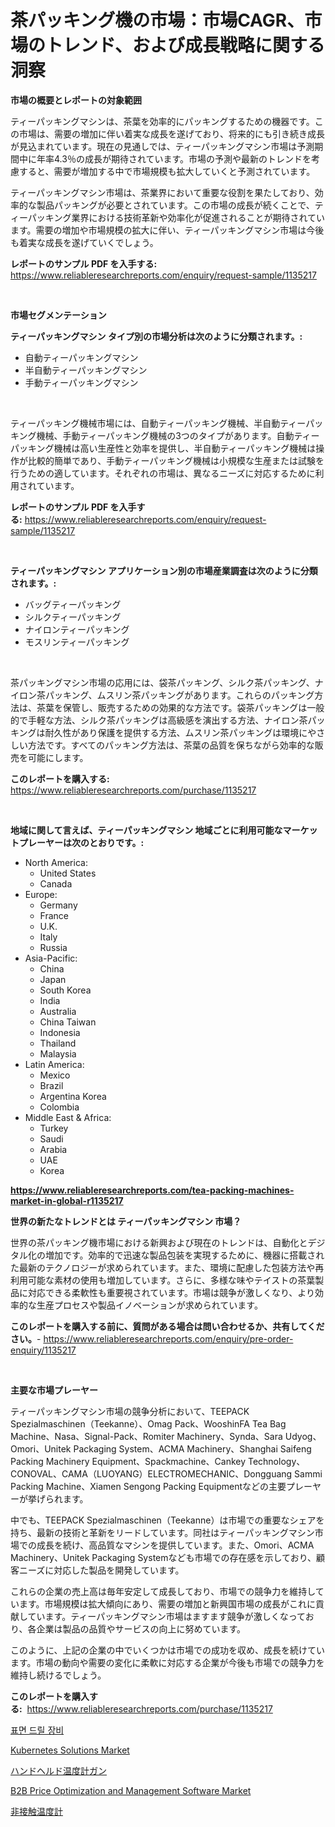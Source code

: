 <p><h1>茶パッキング機の市場：市場CAGR、市場のトレンド、および成長戦略に関する洞察</h1></p><p><strong>市場の概要とレポートの対象範囲</strong></p>
<p><p>ティーパッキングマシンは、茶葉を効率的にパッキングするための機器です。この市場は、需要の増加に伴い着実な成長を遂げており、将来的にも引き続き成長が見込まれています。現在の見通しでは、ティーパッキングマシン市場は予測期間中に年率4.3％の成長が期待されています。市場の予測や最新のトレンドを考慮すると、需要が増加する中で市場規模も拡大していくと予測されています。</p><p>ティーパッキングマシン市場は、茶業界において重要な役割を果たしており、効率的な製品パッキングが必要とされています。この市場の成長が続くことで、ティーパッキング業界における技術革新や効率化が促進されることが期待されています。需要の増加や市場規模の拡大に伴い、ティーパッキングマシン市場は今後も着実な成長を遂げていくでしょう。</p></p>
<p><strong>レポートのサンプル PDF を入手する:</strong> <a href="https://www.reliableresearchreports.com/enquiry/request-sample/1135217">https://www.reliableresearchreports.com/enquiry/request-sample/1135217</a></p>
<p>&nbsp;</p>
<p><strong>市場セグメンテーション</strong></p>
<p><strong>ティーパッキングマシン タイプ別の市場分析は次のように分類されます。:</strong></p>
<p><ul><li>自動ティーパッキングマシン</li><li>半自動ティーパッキングマシン</li><li>手動ティーパッキングマシン</li></ul></p>
<p>&nbsp;</p>
<p><p>ティーパッキング機械市場には、自動ティーパッキング機械、半自動ティーパッキング機械、手動ティーパッキング機械の3つのタイプがあります。自動ティーパッキング機械は高い生産性と効率を提供し、半自動ティーパッキング機械は操作が比較的簡単であり、手動ティーパッキング機械は小規模な生産または試験を行うための適しています。それぞれの市場は、異なるニーズに対応するために利用されています。</p></p>
<p><strong>レポートのサンプル PDF を入手する:</strong>&nbsp;<a href="https://www.reliableresearchreports.com/enquiry/request-sample/1135217">https://www.reliableresearchreports.com/enquiry/request-sample/1135217</a></p>
<p>&nbsp;</p>
<p><strong> ティーパッキングマシン アプリケーション別の市場産業調査は次のように分類されます。:</strong></p>
<p><ul><li>バッグティーパッキング</li><li>シルクティーパッキング</li><li>ナイロンティーパッキング</li><li>モスリンティーパッキング</li></ul></p>
<p>&nbsp;</p>
<p><p>茶パッキングマシン市場の応用には、袋茶パッキング、シルク茶パッキング、ナイロン茶パッキング、ムスリン茶パッキングがあります。これらのパッキング方法は、茶葉を保管し、販売するための効果的な方法です。袋茶パッキングは一般的で手軽な方法、シルク茶パッキングは高級感を演出する方法、ナイロン茶パッキングは耐久性があり保護を提供する方法、ムスリン茶パッキングは環境にやさしい方法です。すべてのパッキング方法は、茶葉の品質を保ちながら効率的な販売を可能にします。</p></p>
<p><strong>このレポートを購入する:</strong>&nbsp; <a href="https://www.reliableresearchreports.com/purchase/1135217">https://www.reliableresearchreports.com/purchase/1135217</a></p>
<p>&nbsp;</p>
<p><strong>地域に関して言えば、ティーパッキングマシン 地域ごとに利用可能なマーケットプレーヤーは次のとおりです。:</strong></p>
<p><ul>
    <li>
        North America:
        <ul>
            <li>United States</li>
            <li>Canada</li>
        </ul>
    </li>
    <li>
        Europe:
        <ul>
            <li>Germany</li>
            <li>France</li>
            <li>U.K.</li>
            <li>Italy</li>
            <li>Russia</li>
        </ul>
    </li>
    <li>
        Asia-Pacific:
        <ul>
            <li>China</li>
            <li>Japan</li>
            <li>South Korea</li>
            <li>India</li>
            <li>Australia</li>
            <li>China Taiwan</li>
            <li>Indonesia</li>
            <li>Thailand</li>
            <li>Malaysia</li>
        </ul>
    </li>
    <li>
        Latin America:
        <ul>
            <li>Mexico</li>
            <li>Brazil</li>
            <li>Argentina Korea</li>
            <li>Colombia</li>
        </ul>
    </li>
    <li>
        Middle East & Africa:
        <ul>
            <li>Turkey</li>
            <li>Saudi</li>
            <li>Arabia</li>
            <li>UAE</li>
            <li>Korea</li>
        </ul>
    </li>
    </ul></p>
<p><strong><a href="https://www.reliableresearchreports.com/tea-packing-machines-market-in-global-r1135217">https://www.reliableresearchreports.com/tea-packing-machines-market-in-global-r1135217</a></strong>&nbsp;</p>
<p><strong>世界の新たなトレンドとは ティーパッキングマシン 市場？</strong></p>
<p><p>世界の茶パッキング機市場における新興および現在のトレンドは、自動化とデジタル化の増加です。効率的で迅速な製品包装を実現するために、機器に搭載された最新のテクノロジーが求められています。また、環境に配慮した包装方法や再利用可能な素材の使用も増加しています。さらに、多様な味やテイストの茶葉製品に対応できる柔軟性も重要視されています。市場は競争が激しくなり、より効率的な生産プロセスや製品イノベーションが求められています。</p></p>
<p><strong>このレポートを購入する前に、質問がある場合は問い合わせるか、共有してください。</strong>- <a href="https://www.reliableresearchreports.com/enquiry/pre-order-enquiry/1135217">https://www.reliableresearchreports.com/enquiry/pre-order-enquiry/1135217</a></p>
<p>&nbsp;</p>
<p><strong>主要な市場プレーヤー</strong></p>
<p><p>ティーパッキングマシン市場の競争分析において、TEEPACK Spezialmaschinen（Teekanne）、Omag Pack、WooshinFA Tea Bag Machine、Nasa、Signal-Pack、Romiter Machinery、Synda、Sara Udyog、Omori、Unitek Packaging System、ACMA Machinery、Shanghai Saifeng Packing Machinery Equipment、Spackmachine、Cankey Technology、CONOVAL、CAMA（LUOYANG）ELECTROMECHANIC、Dongguang Sammi Packing Machine、Xiamen Sengong Packing Equipmentなどの主要プレーヤーが挙げられます。</p><p>中でも、TEEPACK Spezialmaschinen（Teekanne）は市場での重要なシェアを持ち、最新の技術と革新をリードしています。同社はティーパッキングマシン市場での成長を続け、高品質なマシンを提供しています。また、Omori、ACMA Machinery、Unitek Packaging Systemなども市場での存在感を示しており、顧客ニーズに対応した製品を開発しています。</p><p>これらの企業の売上高は毎年安定して成長しており、市場での競争力を維持しています。市場規模は拡大傾向にあり、需要の増加と新興国市場の成長がこれに貢献しています。ティーパッキングマシン市場はますます競争が激しくなっており、各企業は製品の品質やサービスの向上に努めています。</p><p>このように、上記の企業の中でいくつかは市場での成功を収め、成長を続けています。市場の動向や需要の変化に柔軟に対応する企業が今後も市場での競争力を維持し続けるでしょう。</p></p>
<p><strong>このレポートを購入する:</strong>&nbsp;&nbsp;<a href="https://www.reliableresearchreports.com/purchase/1135217">https://www.reliableresearchreports.com/purchase/1135217</a></p>
<p><p><a href="https://github.com/wallacBahrtyinger567686/Market-Research-Report-List-1/blob/main/921625224425.md">표면 드릴 장비</a></p><p><a href="https://github.com/Sarissaschmalingtr6fz2739/Market-Research-Report-List-2/blob/main/kubernetes-solutions-market.md">Kubernetes Solutions Market</a></p><p><a href="https://github.com/cnnriuez22368/Market-Research-Report-List-1/blob/main/909126526317.md">ハンドヘルド温度計ガン</a></p><p><a href="https://github.com/jodemen/Market-Research-Report-List-2/blob/main/b2b-price-optimization-and-management-software-market.md">B2B Price Optimization and Management Software Market</a></p><p><a href="https://github.com/LeanneBruen2023/Market-Research-Report-List-1/blob/main/155262326318.md">非接触温度計</a></p></p>
